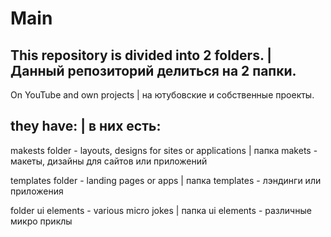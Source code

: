 # Мain
## This repository is divided into 2 folders. | Данный репозиторий делиться на 2 папки.

On YouTube and own projects | на ютубовские и собственные проекты.

## they have: | в них есть:

makests folder - layouts, designs for sites or applications | папка makets - макеты, дизайны для сайтов или приложений

templates folder - landing pages or apps | папка templates - лэндинги или приложения

folder ui elements - various micro jokes | папка ui elements - различные микро приклы

